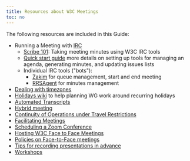 ```yaml
---
title: Resources about W3C Meetings
toc: no
---
```

 
The following resources are included in this Guide:

- Running a Meeting with [IRC](irc.md)
  - [Scribe 101](https://www.w3.org/2008/04/scribe.html): Taking meeting minutes using W3C IRC tools
  - [Quick start guide](https://w3c.github.io/scribe2/scribedoc.html) more details on setting up tools for managing an agenda, generating minutes, and updating issues lists
  - Individual IRC tools ("bots"):    
    - [Zakim](zakim.md) for queue management, start and end meeting
    - [RRSAgent](rrsagent.md) for minutes management
- [Dealing with timezones](organize.md)
- [Holidays wiki](https://www.w3.org/wiki/Holidays) to help planning WG work around recurring holidays
- [Automated Transcripts](transcripts.md)
- [Hybrid meeting](hybrid-meeting.md)
- [Continuity of Operations under Travel Restrictions](continuity.md)
- [Facilitating Meetings](https://www.w3.org/wiki/Facilitating_Meetings)
- [Scheduling a Zoom Conference](zoom.md)
- [Hosting W3C Face to Face Meetings](hosting.md)
- [Policies on Face-to-Face meetings](../#Meetings)
- [Tips for recording presentations in advance](https://www.w3.org/wiki/Virtual_Presentations)
- [Workshops](workshops.md)
